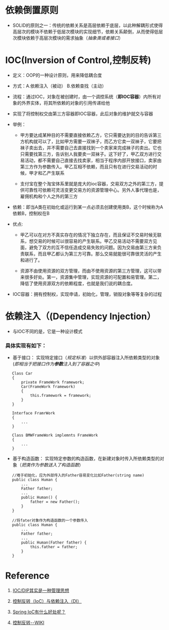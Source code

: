 # 依赖倒置原则
- SOLID的原则之一：传统的依赖关系是高层依赖于底层，以此种解耦形式使得高层次的模块不依赖于低层次模块的实现细节，依赖关系颠倒，从而使得低层次模块依赖于高层次模块的需求抽象（*抽象类或者接口*）
# IOC(Inversion of Control,控制反转)
- 定义：OOP的一种设计原则，用来降低耦合度
- 方式：A.依赖注入（被动） B.依赖查找（主动）
- 流程：通过IOC，对象在被创建时，由一个调控系统（**即IOC容器**）内所有对象的外界实体，将其所依赖的对象的引用传递给他
- 实现了将控制权交由第三方容器即IOC容器，此后对象的维护就交与容器
- 举例：
    - 甲方要达成某种目的不需要直接依赖乙方，它只需要达到的目的告诉第三方机构就可以了，比如甲方需要一双袜子，而乙方它卖一双袜子，它要把袜子卖出去，并不需要自己去直接找到一个卖家来完成袜子的卖出。它也只需要找第三方，告诉别人我要卖一双袜子。这下好了，甲乙双方进行交易活动，都不需要自己直接去找卖家，相当于程序内部开放接口，卖家由第三方作为参数传入。甲乙互相不依赖，而且只有在进行交易活动的时候，甲才和乙产生联系

    - 支付宝在整个淘宝体系里就是庞大的ioc容器，交易双方之外的第三方，提供可靠性可依赖可灵活变更交易方的资源管理中心。另外人事代理也是，雇佣机构和个人之外的第三方
- 依赖：即当A类在初始化或运行到某一点必须去创建使用类B，这个时候称为A依赖B，控制权在B

- 优点: 
    - 甲乙可以在对方不真实存在的情况下独立存在，而且保证不交易时候无联系，想交易的时候可以很容易的产生联系。甲乙交易活动不需要双方见面，避免了双方的互不信任造成交易失败的问题。因为交易由第三方来负责联系，而且甲乙都认为第三方可靠。那么交易就能很可靠很灵活的产生和进行了。

    - 资源不由使用资源的双方管理，而由不使用资源的第三方管理，这可以带来很多好处。第一，资源集中管理，实现资源的可配置和易管理。第二，降低了使用资源双方的依赖程度，也就是我们说的耦合度。

- IOC容器：拥有控制权，实现申请，初始化，管理，销毁对象等等复杂的过程

# 依赖注入（(Dependency Injection）
- 与IOC不同的是，它是一种设计模式
### 具体实现有如下：
 - 基于接口： 实现特定接口（*规定标准*）以供外部容器注入所依赖类型的对象(*即相当于把接口作为**参数**注入到了容器之中*)
 ```
    Class Car
    {
        private FrameWork framework;
        Car(FrameWork framework)
        {
            this.framework = framework;
        }
    }

    Interface FramrWork
    {
        ...
    }

    Class BMWFrameWork implemnts FrameWork
    {
        ...
    }
 ```
 - 基于构造函数： 实现特定参数的构造函数，在新建对象时传入所依赖类型的对象（*把类作为参数送入了构造函数*）
 ```
    //难于初始化，应为外部传入的Father容易变化比如Father(string name)
    public class Human {
        ...
        Father father;
        ...
        public Human() {
            father = new Father();
        }
    }

    //将fater对象作为构造函数的一个参数传入
    public class Human {
        ...
        Father father;
        ...
        public Human(Father father) {
            this.father = father;
        }
    }
```
# Reference
1. [IOC/DIP其实是一种管理思想](http://coolshell.cn/articles/9949.html)

2. [控制反转（IoC）与依赖注入（DI）](http://blog.xiaohansong.com/2015/10/21/IoC-and-DI/)

3. [Spring IoC有什么好处呢？](https://www.zhihu.com/question/23277575)

4. [控制反转--WIKI](https://zh.wikipedia.org/wiki/%E6%8E%A7%E5%88%B6%E5%8F%8D%E8%BD%AC)

